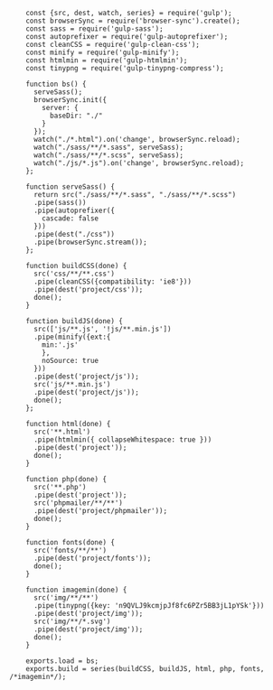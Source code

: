        const {src, dest, watch, series} = require('gulp');
        const browserSync = require('browser-sync').create();
        const sass = require('gulp-sass');
        const autoprefixer = require('gulp-autoprefixer');
        const cleanCSS = require('gulp-clean-css');
        const minify = require('gulp-minify');
        const htmlmin = require('gulp-htmlmin');
        const tinypng = require('gulp-tinypng-compress');

        function bs() {
          serveSass();
          browserSync.init({
            server: {
              baseDir: "./"
            }
          });
          watch("./*.html").on('change', browserSync.reload);
          watch("./sass/**/*.sass", serveSass);
          watch("./sass/**/*.scss", serveSass);
          watch("./js/*.js").on('change', browserSync.reload);
        };

        function serveSass() {
          return src("./sass/**/*.sass", "./sass/**/*.scss")
          .pipe(sass())
          .pipe(autoprefixer({
            cascade: false
          }))
          .pipe(dest("./css"))
          .pipe(browserSync.stream());
        };

        function buildCSS(done) {
          src('css/**/**.css')
          .pipe(cleanCSS({compatibility: 'ie8'}))
          .pipe(dest('project/css'));
          done();
        }

        function buildJS(done) {
          src(['js/**.js', '!js/**.min.js'])
          .pipe(minify({ext:{
            min:'.js'
            },
            noSource: true
          }))
          .pipe(dest('project/js'));
          src('js/**.min.js')
          .pipe(dest('project/js'));
          done();
        };

        function html(done) {
          src('**.html')
          .pipe(htmlmin({ collapseWhitespace: true }))
          .pipe(dest('project'));
          done();
        }

        function php(done) {
          src('**.php')
          .pipe(dest('project'));
          src('phpmailer/**/**')
          .pipe(dest('project/phpmailer'));
          done();
        }

        function fonts(done) {
          src('fonts/**/**')
          .pipe(dest('project/fonts'));
          done();
        }

        function imagemin(done) {
          src('img/**/**')
          .pipe(tinypng({key: 'n9QVLJ9kcmjpJf8fc6PZr5BB3jL1pYSk'}))
          .pipe(dest('project/img'));
          src('img/**/*.svg')
          .pipe(dest('project/img'));
          done();
        }

        exports.load = bs;
        exports.build = series(buildCSS, buildJS, html, php, fonts, /*imagemin*/);

